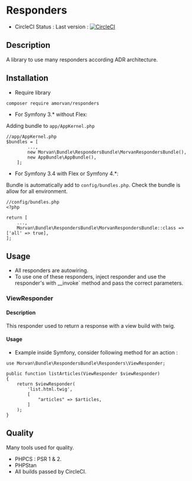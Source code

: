 # Responders
- CircleCI Status : Last version : [![CircleCI](https://circleci.com/gh/AurelienMo/RespondersBundle/tree/master.svg?style=svg)](https://circleci.com/gh/AurelienMo/RespondersBundle/tree/master)

## Description
A library to use many responders according ADR architecture.

## Installation
- Require library
```
composer require amorvan/responders
```
- For Symfony 3.* without Flex:

Adding bundle to `app/AppKernel.php`
```
//app/AppKernel.php
$bundles = [
        ...,
        new Morvan\Bundle\RespondersBundle\MorvanRespondersBundle(),
        new AppBundle\AppBundle(),
    ];
```
- For Symfony 3.4 with Flex or Symfony 4.*:

Bundle is automatically add to `config/bundles.php`. Check the bundle is allow for all environment.
```
//config/bundles.php
<?php

return [
    ...,
    Morvan\Bundle\RespondersBundle\MorvanRespondersBundle::class => ['all' => true],
];
```

## Usage
- All responders are autowiring.
- To use one of these responders, inject responder and use the responder's with __invoke` method and pass the correct parameters.

### ViewResponder
#### Description
This responder used to return a response with a view build with twig.
#### Usage
- Example inside Symfony, consider following method for an action :
```
use Morvan\Bundle\RespondersBundle\Responders\ViewResponder;

public function listArticles(ViewResponder $viewResponder)
{
    return $viewResponder(
        'list.html.twig',
        [
            "articles" => $articles,
        ]
    );
}
```

## Quality
Many tools used for quality.
- PHPCS : PSR 1 & 2.
- PHPStan
- All builds passed by CircleCI.
